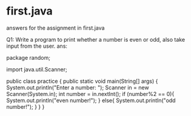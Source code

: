 # first.java
answers for the assignment in first.java

Q1: Write a program to print whether a number is even or odd, also take input from the user.
ans:

package random;

import java.util.Scanner;

public class practice {
    public static void main(String[] args) {
        System.out.println("Enter a number: ");
        Scanner in = new Scanner(System.in);
        int number = in.nextInt();
        if (number%2 == 0){
            System.out.println("even number!");
        }
        else{
            System.out.println("odd number!");
        }
    }
}
